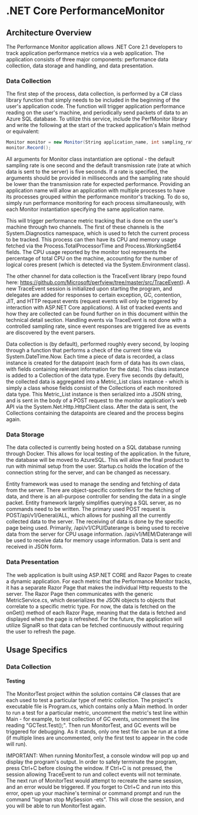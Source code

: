 # .NET Core PerformanceMonitor

## Architecture Overview
The Performance Monitor application allows .NET Core 2.1 developers to track application performance metrics via a web application. The application consists of three major components: performance data collection, data storage and handling, and data presentation. 

### Data Collection
The first step of the process, data collection, is performed by a C# class library function that simply needs to be included in the beginning of the user's application code. The function will trigger application performance reading on the user's machine, and periodically send packets of data to an Azure SQL database. To utilize this service, include the PerfMonitor library and write the following at the start of the tracked application's Main method or equivalent:

```cs
Monitor monitor = new Monitor(String application_name, int sampling_rate, int transmission_rate);
monitor.Record();
```

All arguments for Monitor class instantiation are optional - the default sampling rate is one second and the default transmission rate (rate at which data is sent to the server) is five seconds. If a rate is specified, the arguments should be provided in milliseconds and the sampling rate should be lower than the transmission rate for expected performance. Providing an application name will allow an application with multiple processes to have its processes grouped within the performance monitor's tracking. To do so, simply run performance monitoring for each process simultaneously, with each Monitor instantiation specifying the same application name.

This will trigger performance metric tracking that is done on the user's machine through two channels. The first of these channels is the System.Diagnostics namespace, which is used to fetch the current process to be tracked. This process can then have its CPU and memory usage fetched via the Process.TotalProcessorTime and Process.WorkingSet64 fields. The CPU usage reported by the monitor tool represents the percentage of total CPU on the machine, accounting for the number of logical cores present (which is detected via the System.Environment class).

The other channel for data collection is the TraceEvent library (repo found here: https://github.com/Microsoft/perfview/tree/master/src/TraceEvent). A new TraceEvent session is initialized upon starting the program, and delegates are added for responses to certain exception, GC, contention, JIT, and HTTP request events (request events will only be triggered by interaction with ASP.NET Core applications). A list of tracked events and how they are collected can be found further on in this document within the technical detail section. Handling events via TraceEvent is not done with a controlled sampling rate, since event responses are triggered live as events are discovered by the event parsers.

Data collection is (by default), performed roughly every second, by looping through a function that performs a check of the current time via System.DateTime.Now. Each time a piece of data is recorded, a class instance is created for the datapoint (each form of data has its own class, with fields containing relevant information for the data). This class instance is added to a Collection of the data type. Every five seconds (by default), the collected data is aggregated into a Metric_List class instance - which is simply a class whose fields consist of the Collections of each monitored data type. This Metric_List instance is then serialized into a JSON string, and is sent in the body of a POST request to the monitor application's web API via the System.Net.Http.HttpClient class. After the data is sent, the Collections containing the datapoints are cleared and the process begins again.

### Data Storage
The data collected is currently being hosted on a SQL database running through Docker. This allows for local testing of the application. In the future, the database will be moved to AzureSQL. This will allow the final product to run with minimal setup from the user. Startup.cs holds the location of the connection string for the server, and can be changed as necessary.

Entity framework was used to manage the sending and fetching of data from the server. There are object-specific controllers for the fetching of data, and there is an all-purpose controller for sending the data in a single packet. Entity framework largely simplifies querying a SQL server, as no commands need to be written. The primary used POST request is POST/api/v1/General/ALL, which allows for pushing all the currently collected data to the server. The receiving of data is done by the specific page being used. Primarily, /api/v1/CPU/Daterange is being used to receive data from the server for CPU usage information. /api/v1/MEM/Daterange will be used to receive data for memory usage information. Data is sent and received in JSON form.


### Data Presentation
The web application is built using ASP.NET CORE and Razor Pages to create a dynamic application. For each metric that the Performance Monitor tracks, it has a separate Razor Page that makes the individual Http requests to the server. The Razor Page then communicates with the generic MetricService.cs, which deserializes the JSON objects to objects that correlate to a specific metric type. For now, the data is fetched on the onGet() method of each Razor Page, meaning that the data is fetched and displayed when the page is refreshed. For the future, the application will utilize SignalR so that data can be fetched continuously without requiring the user to refresh the page. 

## Usage Specifics
### Data Collection

#### Testing
The MonitorTest project within the solution contains C# classes that are each used to test a particular type of metric collection. The project's executable file is Program.cs, which contains only a Main method. In order to run a test for a particular metric, uncomment the metric's test line within Main - for example, to test collection of GC events, uncomment the line reading "GCTest.Test();". Then run MonitorTest, and GC events will be triggered for debugging. As it stands, only one test file can be run at a time (if multiple lines are uncommented, only the first test to appear in the code will run).

IMPORTANT: When running MonitorTest, a console window will pop up and display the program's output. In order to safely terminate the program, press Ctrl+C before closing the window. If Ctrl+C is not pressed, the session allowing TraceEvent to run and collect events will not terminate. The next run of MonitorTest would attempt to recreate the same session, and an error would be triggered. If you forget to Ctrl+C and run into this error, open up your machine's terminal or command prompt and run the command "logman stop MySession -ets". This will close the session, and you will be able to run MonitorTest again.
